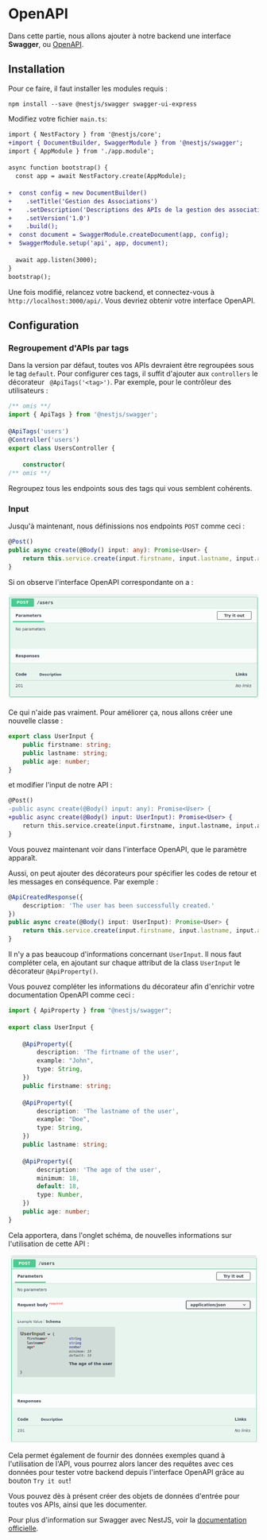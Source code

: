 # OpenAPI

Dans cette partie, nous allons ajouter à notre backend une interface **Swagger**, ou [OpenAPI](https://swagger.io/specification/).

## Installation

Pour ce faire, il faut installer les modules requis :

```shell
npm install --save @nestjs/swagger swagger-ui-express
```

Modifiez votre fichier `main.ts`:

```diff
import { NestFactory } from '@nestjs/core';
+import { DocumentBuilder, SwaggerModule } from '@nestjs/swagger';
import { AppModule } from './app.module';

async function bootstrap() {
  const app = await NestFactory.create(AppModule);

+  const config = new DocumentBuilder()
+    .setTitle('Gestion des Associations')
+    .setDescription('Descriptions des APIs de la gestion des associations')
+    .setVersion('1.0')
+    .build();
+  const document = SwaggerModule.createDocument(app, config);
+  SwaggerModule.setup('api', app, document);

  await app.listen(3000);
}
bootstrap();
```

Une fois modifié, relancez votre backend, et connectez-vous à `http://localhost:3000/api/`. Vous devriez obtenir votre 
interface OpenAPI.

## Configuration

### Regroupement d'APIs par tags

Dans la version par défaut, toutes vos APIs devraient être regroupées sous le tag `default`. Pour configurer ces tags, 
il suffit d'ajouter aux `controllers` le décorateur ` @ApiTags('<tag>')`. Par exemple, pour le contrôleur des utilisateurs :

```typescript
/** omis **/
import { ApiTags } from '@nestjs/swagger';

@ApiTags('users')
@Controller('users')
export class UsersController {

    constructor(
/** omis **/
```

Regroupez tous les endpoints sous des tags qui vous semblent cohérents.

### Input

Jusqu'à maintenant, nous définissions nos endpoints `POST` comme ceci :

```typescript
@Post()
public async create(@Body() input: any): Promise<User> {
    return this.service.create(input.firstname, input.lastname, input.age);
}
```

Si on observe l'interface OpenAPI correspondante on a :

![](./pictures/open_api_post_simple.png)

Ce qui n'aide pas vraiment. Pour améliorer ça, nous allons créer une nouvelle classe :

```typescript
export class UserInput {
    public firstname: string;
    public lastname: string;
    public age: number;
}
```

et modifier l'input de notre API :

```diff
@Post()
-public async create(@Body() input: any): Promise<User> {
+public async create(@Body() input: UserInput): Promise<User> {
    return this.service.create(input.firstname, input.lastname, input.age);
}
```

Vous pouvez maintenant voir dans l'interface OpenAPI, que le paramètre apparaît.

Aussi, on peut ajouter des décorateurs pour spécifier les codes de retour et les messages en conséquence. Par exemple :

```typescript
@ApiCreatedResponse({
    description: 'The user has been successfully created.'
})
public async create(@Body() input: UserInput): Promise<User> {
    return this.service.create(input.firstname, input.lastname, input.age);
}
```

Il n'y a pas beaucoup d'informations concernant `UserInput`. Il nous faut compléter cela, en ajoutant sur chaque attribut de la class `UserInput` le décorateur 
`@ApiProperty()`.

Vous pouvez compléter les informations du décorateur afin d'enrichir votre documentation OpenAPI comme ceci :

```typescript
import { ApiProperty } from "@nestjs/swagger";

export class UserInput {

    @ApiProperty({
        description: 'The firtname of the user',
        example: "John",
        type: String,
    })
    public firstname: string;

    @ApiProperty({
        description: 'The lastname of the user',
        example: "Doe",
        type: String,
    })
    public lastname: string;

    @ApiProperty({
        description: 'The age of the user',
        minimum: 18,
        default: 18,
        type: Number,
    })
    public age: number;
}
```

Cela apportera, dans l'onglet schéma, de nouvelles informations sur l'utilisation de cette API :

![](./pictures/open_api_post_details.png)

Cela permet également de fournir des données exemples quand à l'utilisation de l'API, vous pourrez alors lancer des requêtes avec ces données pour tester votre backend depuis l'interface OpenAPI grâce au bouton `Try it out`!

Vous pouvez dès à présent créer des objets de données d'entrée pour toutes vos APIs, ainsi que les documenter.

Pour plus d'information sur Swagger avec NestJS, voir la [documentation officielle](https://docs.nestjs.com/openapi/introduction).
